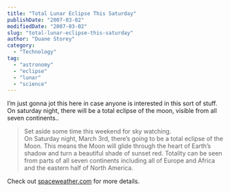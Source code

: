 ```yaml
---
title: "Total Lunar Eclipse This Saturday"
publishDate: "2007-03-02"
modifiedDate: "2007-03-02"
slug: "total-lunar-eclipse-this-saturday"
author: "Duane Storey"
category:
  - "Technology"
tag:
  - "astronomy"
  - "eclipse"
  - "lunar"
  - "science"
---
```


I’m just gonna jot this here in case anyone is interested in this sort of stuff. On saturday night, there will be a total eclipse of the moon, visible from all seven continents..

> Set aside some time this weekend for sky watching.  
> On Saturday night, March 3rd, there’s going to be a total eclipse of the  
> Moon. This means the Moon will glide through the heart of Earth’s  
> shadow and turn a beautiful shade of sunset red. Totality can be seen  
> from parts of all seven continents including all of Europe and Africa  
> and the eastern half of North America.

Check out [spaceweather.com](http://www.spaceweather.com) for more details.